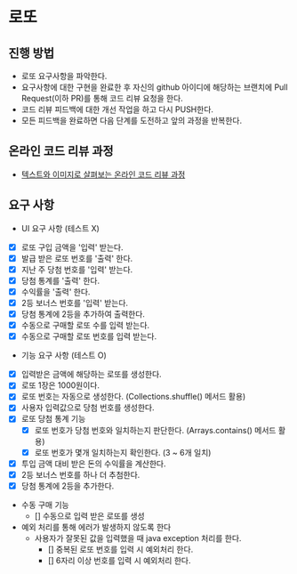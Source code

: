 # 로또

## 진행 방법

* 로또 요구사항을 파악한다.
* 요구사항에 대한 구현을 완료한 후 자신의 github 아이디에 해당하는 브랜치에 Pull Request(이하 PR)를 통해 코드 리뷰 요청을 한다.
* 코드 리뷰 피드백에 대한 개선 작업을 하고 다시 PUSH한다.
* 모든 피드백을 완료하면 다음 단계를 도전하고 앞의 과정을 반복한다.

## 온라인 코드 리뷰 과정

* [텍스트와 이미지로 살펴보는 온라인 코드 리뷰 과정](https://github.com/next-step/nextstep-docs/tree/master/codereview)

## 요구 사항

- UI 요구 사항 (테스트 X)
- [x] 로또 구입 금액을 '입력' 받는다.
- [x] 발급 받은 로또 번호를 '출력' 한다.
- [x] 지난 주 당첨 번호를 '입력' 받는다.
- [x] 당첨 통계를 '출력' 한다.
- [x] 수익률을 '출력' 한다.
- [x] 2등 보너스 번호를 '입력' 받는다.
- [x] 당첨 통계에 2등을 추가하여 출력한다.
- [x] 수동으로 구매할 로또 수를 입력 받는다.
- [x] 수동으로 구매할 로또 번호를 입력 받는다.

- 기능 요구 사항 (테스트 O)
- [x] 입력받은 금액에 해당하는 로또를 생성한다.
- [x] 로또 1장은 1000원이다.
- [x] 로또 번호는 자동으로 생성한다. (Collections.shuffle() 메서드 활용)
- [x] 사용자 입력값으로 당첨 번호를 생성한다.
- [x] 로또 당첨 통계 기능
    - [x] 로또 번호가 당첨 번호와 일치하는지 판단한다. (Arrays.contains() 메서드 활용)
    - [x] 로또 번호가 몇개 일치하는지 확인한다. (3 ~ 6개 일치)
- [x] 투입 금액 대비 받은 돈의 수익률을 계산한다.
- [x] 2등 보너스 번호를 하나 더 추첨한다.
- [x] 당첨 통계에 2등을 추가한다.
- 수동 구매 기능
    - [] 수동으로 입력 받은 로또를 생성
- 예외 처리를 통해 에러가 발생하지 않도록 한다
    - 사용자가 잘못된 값을 입력했을 때 java exception 처리를 한다.
        - [] 중복된 로또 번호를 입력 시 예외처리 한다.
        - [] 6자리 이상 번호를 입력 시 예외처리 한다.
